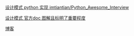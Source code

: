 [设计模式 python 实现 imtiantian/Python_Awesome_Interview](https://github.com/imtiantian/Python_Awesome_Interview/tree/master/python%E8%AE%BE%E8%AE%A1%E6%A8%A1%E5%BC%8F)

[ 设计模式 官方doc 图解且标明了重要程度](https://design-patterns.readthedocs.io/zh_CN/latest/index.html)


[ 博客 ](https://blog.csdn.net/LoveLion/article/details/17517213)
